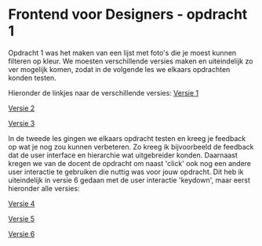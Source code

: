 # Frontend voor Designers - opdracht 1

Opdracht 1 was het maken van een lijst met foto's die je moest kunnen filteren op kleur. We moesten verschillende versies maken en uiteindelijk zo ver mogelijk komen, zodat in de volgende les we elkaars opdrachten konden testen.

Hieronder de linkjes naar de verschillende versies:
[Versie 1](https://TomWesterhof.github.io/Frontend-voor-Designers/Opdracht%201/v1/)

[Versie 2](https://TomWesterhof.github.io/Frontend-voor-Designers/Opdracht%201/v2/)

[Versie 3](https://TomWesterhof.github.io/Frontend-voor-Designers/Opdracht%201/v3/)



In de tweede les gingen we elkaars opdracht testen en kreeg je feedback op wat je nog zou kunnen verbeteren. Zo kreeg ik bijvoorbeeld de feedback dat de user interface en hierarchie wat uitgebreider konden. Daarnaast kregen we van de docent de opdracht om naast 'click' ook nog een andere user interactie te gebruiken die nuttig was voor jouw opdracht. Dit heb ik uiteindelijk in versie 6 gedaan met de user interactie 'keydown', maar eerst hieronder alle versies:

[Versie 4](https://TomWesterhof.github.io/Frontend-voor-Designers/Opdracht%201/v4/)

[Versie 5](https://TomWesterhof.github.io/Frontend-voor-Designers/Opdracht%201/v5/)

[Versie 6](https://TomWesterhof.github.io/Frontend-voor-Designers/Opdracht%201/v6/)
